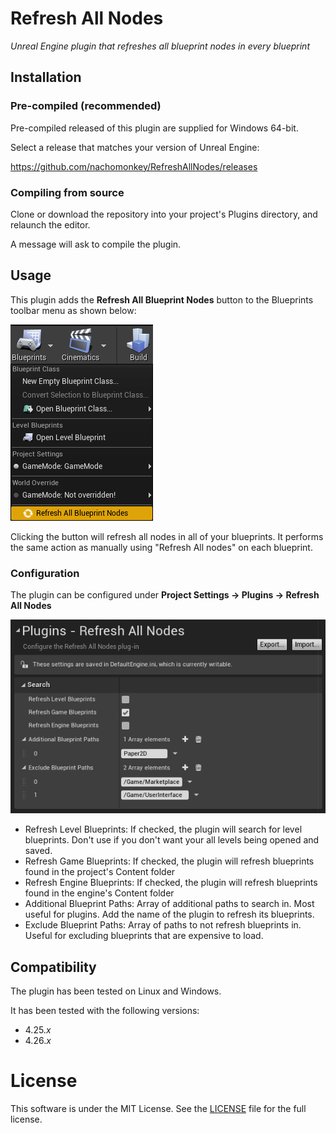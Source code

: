 # Refresh All Nodes

*Unreal Engine plugin that refreshes all blueprint nodes in every blueprint* 

## Installation

### Pre-compiled (recommended)

Pre-compiled released of this plugin are supplied for Windows 64-bit.

Select a release that matches your version of Unreal Engine:

https://github.com/nachomonkey/RefreshAllNodes/releases

### Compiling from source

Clone or download the repository into your project's Plugins directory, and relaunch the editor.

A message will ask to compile the plugin.

## Usage

This plugin adds the **Refresh All Blueprint Nodes** button to the Blueprints toolbar menu as shown below:

![The button is shown in the Blueprints toolbar menu](docs/MenuButton.png)

Clicking the button will refresh all nodes in all of your blueprints. It performs the same action as manually using "Refresh All nodes" on each blueprint.

### Configuration

The plugin can be configured under **Project Settings ->  Plugins -> Refresh All Nodes**

![Configuration](docs/Configuration.png)

* Refresh Level Blueprints: If checked, the plugin will search for level blueprints. Don't use if you don't want your all levels being opened and saved.
* Refresh Game Blueprints: If checked, the plugin will refresh blueprints found in the project's Content folder
* Refresh Engine Blueprints: If checked, the plugin will refresh blueprints found in the engine's Content folder
* Additional Blueprint Paths: Array of additional paths to search in. Most useful for plugins. Add the name of the plugin to refresh its blueprints.
* Exclude Blueprint Paths: Array of paths to not refresh blueprints in. Useful for excluding blueprints that are expensive to load.

## Compatibility

The plugin has been tested on Linux and Windows.

It has been tested with the following versions:

* 4.25.*x*
* 4.26.*x*

# License

This software is under the MIT License. See the [LICENSE](https://github.com/nachomonkey/RefreshAllNodes/blob/master/LICENSE) file for the full license.
